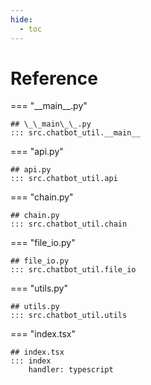 ```yaml
---
hide:
  - toc
---
```


# Reference

=== "\_\_main\_\_.py"

    ## \_\_main\_\_.py
    ::: src.chatbot_util.__main__

=== "api.py"

    ## api.py
    ::: src.chatbot_util.api

=== "chain.py"

    ## chain.py
    ::: src.chatbot_util.chain

=== "file_io.py"

    ## file_io.py
    ::: src.chatbot_util.file_io

=== "utils.py"

    ## utils.py
    ::: src.chatbot_util.utils

=== "index.tsx"

    ## index.tsx
    ::: index
        handler: typescript
